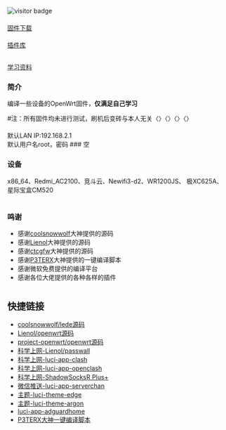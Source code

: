 ![visitor badge](https://visitor-badge.laobi.icu/badge?page_id=keyword&title=visitors)
####
[固件下载](https://github.com/wwz09/Actions-LEDE-OpenWrt/releases)
####
[插件库](https://github.com/wwz09/wwz09-packages)
##
[学习资料](https://github.com/wwz09/build-openwrt/blob/main/README.md)
### 简介
编译一些设备的OpenWrt固件，**仅满足自己学习**

#注：所有固件均未进行测试，刷机后变砖与本人无关〈〉〈〉〈〉〈〉
####
默认LAN IP:192.168.2.1    
默认用户名root，密码 ###  空

### 设备
x86_64、Redmi_AC2100、竞斗云、Newifi3-d2、WR1200JS、 极XC625A、星际宝盒CM520
#
#


### 鸣谢
- 感谢[coolsnowwolf](https://github.com/coolsnowwolf/lede.git)大神提供的源码
- 感谢[Lienol](https://github.com/Lienol/openwrt.git)大神提供的源码
- 感谢[ctcgfw](https://github.com/project-openwrt/openwrt.git)大神提供的源码
- 感谢[P3TERX](https://github.com/P3TERX/Actions-OpenWrt)大神提供的一键编译脚本
- 感谢微软免费提供的编译平台
- 感谢各位大佬提供的各种各样的插件
#
#
## 快捷链接

- [coolsnowwolf/lede源码](https://github.com/coolsnowwolf/lede.git)
- [Lienol/openwrt源码](https://github.com/Lienol/openwrt.git)
- [project-openwrt/openwrt源码](https://github.com/project-openwrt/openwrt.git)
- [科学上网-Lienol/passwall](https://github.com/xiaorouji/openwrt-package.git)
- [科学上网-luci-app-clash](https://github.com/frainzy1477/luci-app-clash.git)
- [科学上网-luci-app-openclash](https://github.com/vernesong/OpenClash/tree/master)
- [科学上网-ShadowSocksR Plus+](https://github.com/fw876/helloworld.git)
- [微信推送-luci-app-serverchan](https://github.com/tty228/luci-app-serverchan.git)
- [主题-luci-theme-edge](https://github.com/garypang13/luci-theme-edge/tree/18.06)
- [主题-luci-theme-argon](https://github.com/jerrykuku/luci-theme-argon/tree/18.06)
- [luci-app-adguardhome](https://github.com/rufengsuixing/luci-app-adguardhome.git)
- [P3TERX大神一键编译脚本](https://github.com/P3TERX/Actions-OpenWrt)
